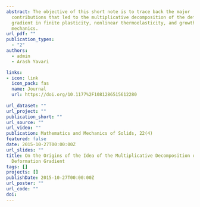 ```yaml
---
abstract: The objective of this short note is to trace back the major
  contributions that led to the multiplicative decomposition of the deformation
  gradient in finite plasticity, nonlinear thermoelasticity, and growth
  mechanics.
url_pdf: ""
publication_types:
  - "2"
authors:
  - admin
  - Arash Yavari

links:
- icon: link
  icon_pack: fas
  name: Journal
  url: https://doi.org/10.1177%2F1081286515612280
  
url_dataset: ""
url_project: ""
publication_short: ""
url_source: ""
url_video: ""
publication: Mathematics and Mechanics of Solids, 22(4)
featured: false
date: 2015-10-27T00:00:00Z
url_slides: ""
title: On the Origins of the Idea of the Multiplicative Decomposition of the
  Deformation Gradient
tags: []
projects: []
publishDate: 2015-10-27T00:00:00Z
url_poster: ""
url_code: ""
doi:
---
```

